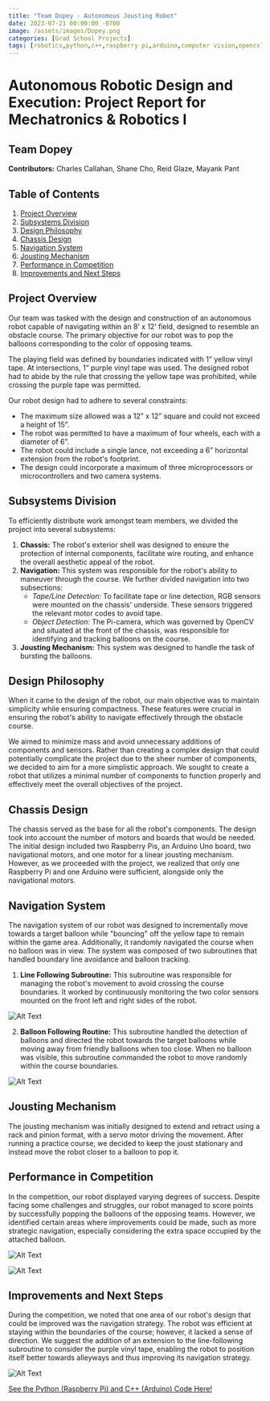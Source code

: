 ```yaml
---
title: "Team Dopey - Autonomous Jousting Robot"
date: 2023-07-21 00:00:00 -0700
image: /assets/images/Dopey.png
categories: [Grad School Projects]
tags: [robotics,python,c++,raspberry pi,arduino,computer vision,opencv]     # TAG names should always be lowercase
---
```

# Autonomous Robotic Design and Execution: Project Report for Mechatronics & Robotics I
## Team Dopey
**Contributors:** Charles Callahan, Shane Cho, Reid Glaze, Mayank Pant

## Table of Contents
1. [Project Overview](#Project-Overview)
2. [Subsystems Division](#Subsystems-Division)
3. [Design Philosophy](#Design-Philosophy)
4. [Chassis Design](#Chassis-Design)
5. [Navigation System](#Navigation-System)
6. [Jousting Mechanism](#Jousting-Mechanism)
7. [Performance in Competition](#Performance-in-Competition)
8. [Improvements and Next Steps](#Improvements-and-Next-Steps)

## Project Overview <a name="Project-Overview"></a>
Our team was tasked with the design and construction of an autonomous robot capable of navigating within an 8’ x 12’ field, designed to resemble an obstacle course. The primary objective for our robot was to pop the balloons corresponding to the color of opposing teams.

The playing field was defined by boundaries indicated with 1” yellow vinyl tape. At intersections, 1” purple vinyl tape was used. The designed robot had to abide by the rule that crossing the yellow tape was prohibited, while crossing the purple tape was permitted.

Our robot design had to adhere to several constraints:
- The maximum size allowed was a 12” x 12” square and could not exceed a height of 15”.
- The robot was permitted to have a maximum of four wheels, each with a diameter of 6”.
- The robot could include a single lance, not exceeding a 6” horizontal extension from the robot's footprint.
- The design could incorporate a maximum of three microprocessors or microcontrollers and two camera systems.

## Subsystems Division <a name="Subsystems-Division"></a>
To efficiently distribute work amongst team members, we divided the project into several subsystems:

1. **Chassis:** The robot's exterior shell was designed to ensure the protection of internal components, facilitate wire routing, and enhance the overall aesthetic appeal of the robot.
2. **Navigation:** This system was responsible for the robot's ability to maneuver through the course. We further divided navigation into two subsections:
   - *Tape/Line Detection:* To facilitate tape or line detection, RGB sensors were mounted on the chassis' underside. These sensors triggered the relevant motor codes to avoid tape.
   - *Object Detection:* The Pi-camera, which was governed by OpenCV and situated at the front of the chassis, was responsible for identifying and tracking balloons on the course.
3. **Jousting Mechanism:** This system was designed to handle the task of bursting the balloons.

## Design Philosophy <a name="Design-Philosophy"></a>
When it came to the design of the robot, our main objective was to maintain simplicity while ensuring compactness. These features were crucial in ensuring the robot's ability to navigate effectively through the obstacle course.

We aimed to minimize mass and avoid unnecessary additions of components and sensors. Rather than creating a complex design that could potentially complicate the project due to the sheer number of components, we decided to aim for a more simplistic approach. We sought to create a robot that utilizes a minimal number of components to function properly and effectively meet the overall objectives of the project.

## Chassis Design <a name="Chassis-Design"></a>
The chassis served as the base for all the robot's components. The design took into account the number of motors and boards that would be needed. The initial design included two Raspberry Pis, an Arduino Uno board, two navigational motors, and one motor for a linear jousting mechanism. However, as we proceeded with the project, we realized that only one Raspberry Pi and one Arduino were sufficient, alongside only the navigational motors.

## Navigation System <a name="Navigation-System"></a>
The navigation system of our robot was designed to incrementally move towards a target balloon while "bouncing" off the yellow tape to remain within the game area. Additionally, it randomly navigated the course when no balloon was in view. The system was composed of two subroutines that handled boundary line avoidance and balloon tracking.

1. **Line Following Subroutine:** This subroutine was responsible for managing the robot's movement to avoid crossing the course boundaries. It worked by continuously monitoring the two color sensors mounted on the front left and right sides of the robot.

![Alt Text](https://media2.giphy.com/media/v1.Y2lkPTc5MGI3NjExbzM0ZjA3cDk5ZWpwN3RmdWU3NjJybGxydnhpcHYwczAza2p5OTEyMiZlcD12MV9pbnRlcm5hbF9naWZfYnlfaWQmY3Q9Zw/r5uWhXa9UBjiMBSZ3p/giphy.gif)

2. **Balloon Following Routine:** This subroutine handled the detection of balloons and directed the robot towards the target balloons while moving away from friendly balloons when too close. When no balloon was visible, this subroutine commanded the robot to move randomly within the course boundaries.

![Alt Text](https://media3.giphy.com/media/v1.Y2lkPTc5MGI3NjExd2pqYWp3aG1oaThwemd2ZHA1cGV1YXZ4Nmd6NDJqZDhlejR2czZhZyZlcD12MV9pbnRlcm5hbF9naWZfYnlfaWQmY3Q9Zw/mYodNXlSpfvkiUjreq/giphy.gif)

## Jousting Mechanism <a name="Jousting-Mechanism"></a>
The jousting mechanism was initially designed to extend and retract using a rack and pinion format, with a servo motor driving the movement. After running a practice course, we decided to keep the joust stationary and instead move the robot closer to a balloon to pop it.

## Performance in Competition <a name="Performance-in-Competition"></a>
In the competition, our robot displayed varying degrees of success. Despite facing some challenges and struggles, our robot managed to score points by successfully popping the balloons of the opposing teams. However, we identified certain areas where improvements could be made, such as more strategic navigation, especially considering the extra space occupied by the attached balloon.

![Alt Text](https://media3.giphy.com/media/v1.Y2lkPTc5MGI3NjExNWt0cmx0MzFnaWlkcWJqOHB4b2U5aWVmOW5hdWtjd3Jtcmk3aWRzNyZlcD12MV9pbnRlcm5hbF9naWZfYnlfaWQmY3Q9Zw/sLhdCFNBkImhaCEYYT/giphy.gif)

![Alt Text](https://media0.giphy.com/media/v1.Y2lkPTc5MGI3NjExejdmeW9vamh5dWlhMTl2aG1lY3RpbXJqMGFkMTNocmgweDAzczhncCZlcD12MV9pbnRlcm5hbF9naWZfYnlfaWQmY3Q9Zw/W8dVsaCha11yaowFV2/giphy.gif)

## Improvements and Next Steps <a name="Improvements-and-Next-Steps"></a>
During the competition, we noted that one area of our robot's design that could be improved was the navigation strategy. The robot was efficient at staying within the boundaries of the course; however, it lacked a sense of direction. We suggest the addition of an extension to the line-following subroutine to consider the purple vinyl tape, enabling the robot to position itself better towards alleyways and thus improving its navigation strategy.

![Alt Text](https://media1.giphy.com/media/v1.Y2lkPTc5MGI3NjExd3M0NWU2aGNnd2QydXc3ZnZzbHFsczZyeXVycDViOG8zZWh2b2dqbSZlcD12MV9pbnRlcm5hbF9naWZfYnlfaWQmY3Q9Zw/0GFhOCxqE8iw5yKhLf/giphy.gif)

[See the Python (Raspberry Pi) and C++ (Arduino) Code Here!](https://github.com/ReidGlaze/Mechatronics)
